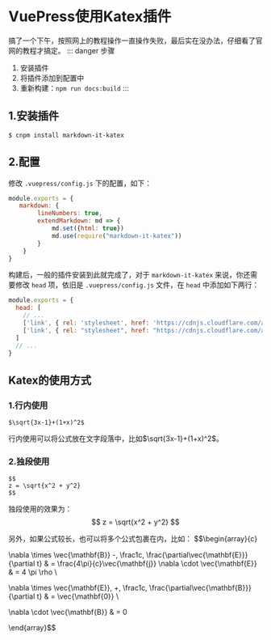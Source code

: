 # VuePress使用Katex插件
搞了一个下午，按照网上的教程操作一直操作失败，最后实在没办法，仔细看了官网的教程才搞定。
::: danger 步骤
1. 安装插件
2. 将插件添加到配置中
3. 重新构建：`npm run docs:build`
:::

## 1.安装插件

```
$ cnpm install markdown-it-katex
```
## 2.配置
修改 `.vuepress/config.js`  下的配置，如下：

```js
module.exports = {
   markdown: {
        lineNumbers: true,
        extendMarkdown: md => {
            md.set({html: true})
            md.use(require("markdown-it-katex"))
        }
    }
}
```

构建后，一般的插件安装到此就完成了，对于 `markdown-it-katex` 来说，你还需要修改 `head` 项，依旧是 `.vuepress/config.js` 文件，在 `head` 中添加如下两行：

```js
module.exports = {
  head: [
    // ...
    ['link', { rel: 'stylesheet', href: 'https://cdnjs.cloudflare.com/ajax/libs/KaTeX/0.7.1/katex.min.css' }],
    ['link', { rel: "stylesheet", href: "https://cdnjs.cloudflare.com/ajax/libs/github-markdown-css/2.10.0/github-markdown.min.css" }]
  ]
  // ...
}
```
## Katex的使用方式
### 1.行内使用
```
$\sqrt{3x-1}+(1+x)^2$
```
行内使用可以将公式放在文字段落中，比如$\sqrt{3x-1}+(1+x)^2$。

### 2.独段使用
```
$$
z = \sqrt{x^2 + y^2}
$$
```
独段使用的效果为：
$$
z = \sqrt{x^2 + y^2}
$$

另外，如果公式较长，也可以将多个公式包裹在内，比如：
$$\begin{array}{c}

\nabla \times \vec{\mathbf{B}} -\, \frac1c\, \frac{\partial\vec{\mathbf{E}}}{\partial t} &
= \frac{4\pi}{c}\vec{\mathbf{j}}    \nabla \cdot \vec{\mathbf{E}} & = 4 \pi \rho \\

\nabla \times \vec{\mathbf{E}}\, +\, \frac1c\, \frac{\partial\vec{\mathbf{B}}}{\partial t} & = \vec{\mathbf{0}} \\

\nabla \cdot \vec{\mathbf{B}} & = 0

\end{array}$$